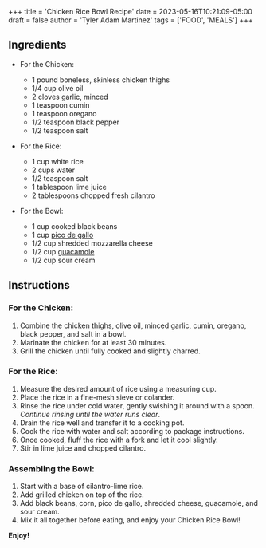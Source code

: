 +++
title = 'Chicken Rice Bowl Recipe'
date = 2023-05-16T10:21:09-05:00
draft = false
author = 'Tyler Adam Martinez'
tags = ['FOOD', 'MEALS']
+++

## Ingredients
- For the Chicken:
  - 1 pound boneless, skinless chicken thighs
  - 1/4 cup olive oil
  - 2 cloves garlic, minced
  - 1 teaspoon cumin
  - 1 teaspoon oregano
  - 1/2 teaspoon black pepper
  - 1/2 teaspoon salt

- For the Rice:
  - 1 cup white rice
  - 2 cups water
  - 1/2 teaspoon salt
  - 1 tablespoon lime juice
  - 2 tablespoons chopped fresh cilantro

- For the Bowl:
  - 1 cup cooked black beans
  - 1 cup [pico de gallo](/docs/food-recipes/pico-de-gallo-recipe/)
  - 1/2 cup shredded mozzarella cheese
  - 1/2 cup [guacamole](/docs/food-recipes/guacamole-recipe/)
  - 1/2 cup sour cream

## Instructions

### For the Chicken:
1. Combine the chicken thighs, olive oil, minced garlic, cumin,
 oregano, black pepper, and salt in a bowl.
2. Marinate the chicken for at least 30 minutes.
3. Grill the chicken until fully cooked and slightly charred.

### For the Rice:
1. Measure the desired amount of rice using a measuring cup.
2. Place the rice in a fine-mesh sieve or colander.
3. Rinse the rice under cold water, gently swishing it around
 with a spoon.
  *Continue rinsing until the water runs clear*.
4. Drain the rice well and transfer it to a cooking pot.
5. Cook the rice with water and salt according to package instructions.
6. Once cooked, fluff the rice with a fork and let it cool slightly.
7. Stir in lime juice and chopped cilantro.

### Assembling the Bowl:
1. Start with a base of cilantro-lime rice.
2. Add grilled chicken on top of the rice.
3. Add black beans, corn, pico de gallo, shredded cheese, guacamole, and sour cream.
4. Mix it all together before eating, and enjoy your Chicken Rice Bowl!

**Enjoy!**